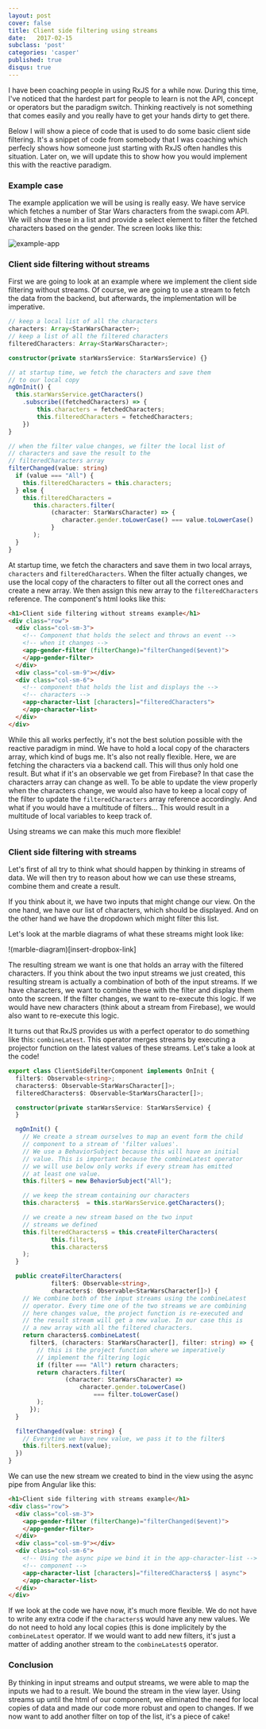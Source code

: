 ```yaml
---
layout: post
cover: false
title: Client side filtering using streams
date:   2017-02-15
subclass: 'post'
categories: 'casper'
published: true
disqus: true
---
```


I have been coaching people in using RxJS for a while now. During this time, I've noticed that the hardest part for people to learn is not the API, concept or operators but the paradigm switch. Thinking reactively is not something that comes easily and you really have to get your hands dirty to get there. 

Below I will show a piece of code that is used to do some basic client side filtering. It's a snippet of code from somebody that I was coaching which perfecly shows how someone just starting with RxJS often handles this situation. Later on, we will update this to show how you would implement this with the reactive paradigm.

### Example case

The example application we will be using is really easy. We have service which fetches a number of Star Wars characters from the swapi.com API. We will show these in a list and provide a select element to filter the fetched characters based on the gender.
The screen looks like this:

![example-app](https://www.dropbox.com/s/2s9e877rpdaa5w0/Screenshot%202017-02-25%2011.16.57.png?raw=1)

### Client side filtering without streams

First we are going to look at an example where we implement the client side filtering without streams. Of course, we are going to use a stream to fetch the data from the backend, but afterwards, the implementation will be imperative.

```typescript
// keep a local list of all the characters
characters: Array<StarWarsCharacter>;
// keep a list of all the filtered characters
filteredCharacters: Array<StarWarsCharacter>;

constructor(private starWarsService: StarWarsService) {}

// at startup time, we fetch the characters and save them
// to our local copy
ngOnInit() {
  this.starWarsService.getCharacters()
    .subscribe((fetchedCharacters) => {
        this.characters = fetchedCharacters;
        this.filteredCharacters = fetchedCharacters;
    })
}

// when the filter value changes, we filter the local list of
// characters and save the result to the
// filteredCharacters array
filterChanged(value: string)
  if (value === "All") {
    this.filteredCharacters = this.characters;
  } else {
    this.filteredCharacters =
       this.characters.filter(
            (character: StarWarsCharacter) => {
               character.gender.toLowerCase() === value.toLowerCase()
            }
       );
  }
}
```
At startup time, we fetch the characters and save them in two local arrays, `characters` and `filteredCharacters`. When the filter actually changes, we use the local copy of the characters to filter out all the correct ones and create a new array. We then assign this new array to the `filteredCharacters` reference.
The component's html looks like this:

```html
<h1>Client side filtering without streams example</h1>
<div class="row">
  <div class="col-sm-3">
    <!-- Component that holds the select and throws an event -->
    <!-- when it changes -->
    <app-gender-filter (filterChange)="filterChanged($event)">
    </app-gender-filter>
  </div>
  <div class="col-sm-9"></div>
  <div class="col-sm-6">
    <!-- component that holds the list and displays the -->
    <!-- characters -->
    <app-character-list [characters]="filteredCharacters">
    </app-character-list>
  </div>
</div>

```

While this all works perfectly, it's not the best solution possible with the reactive paradigm in mind. We have to hold a local copy of the characters array, which kind of bugs me.
It's also not really flexible. Here, we are fetching the characters via a backend call. This will thus only hold one result. But what if it's an observable we get from Firebase? In that case the characters array can change as well. To be able to update the view properly when the characters change, we would also have to keep a local copy of the filter to update the `filteredCharacters` array reference accordingly.
And what if you would have a multitude of filters... This would result in a multitude of local variables to keep track of.

Using streams we can make this much more flexible!

### Client side filtering with streams

Let's first of all try to think what should happen by thinking in streams of data. We will then try to reason about how we can use these streams, combine them and create a result.

If you think about it, we have two inputs that might change our view. On the one hand, we have our list of characters, which should be displayed. And on the other hand we have the dropdown which might filter this list. 

Let's look at the marble diagrams of what these streams might look like:

!(marble-diagram)[insert-dropbox-link]

The resulting stream we want is one that holds an array with the filtered characters. If you think about the two input streams we just created, this resulting stream is actually a combination of both of the input streams.
If we have characters, we want to combine these with the filter and display them onto the screen. If the filter changes, we want to re-execute this logic. If we would have new characters (think about a stream from Firebase), we would also want to re-execute this logic.

It turns out that RxJS provides us with a perfect operator to do something like this: `combineLatest`. This operator merges streams by executing a projector function on the latest values of these streams. Let's take a look at the code!

```typescript
export class ClientSideFilterComponent implements OnInit {
  filter$: Observable<string>;
  characters$: Observable<StarWarsCharacter[]>;
  filteredCharacters$: Observable<StarWarsCharacter[]>;

  constructor(private starWarsService: StarWarsService) {
  }

  ngOnInit() {
    // We create a stream ourselves to map an event form the child
    // component to a stream of 'filter values'.
    // We use a BehaviorSubject because this will have an initial 
    // value. This is important because the combineLatest operator
    // we will use below only works if every stream has emitted 
    // at least one value.
    this.filter$ = new BehaviorSubject("All");

    // we keep the stream containing our characters
    this.characters$  = this.starWarsService.getCharacters();

    // we create a new stream based on the two input
    // streams we defined
    this.filteredCharacters$ = this.createFilterCharacters(
            this.filter$,
            this.characters$
    );
  }

  public createFilterCharacters(
            filter$: Observable<string>,
            characters$: Observable<StarWarsCharacter[]>) {
    // We combine both of the input streams using the combineLatest
    // operator. Every time one of the two streams we are combining
    // here changes value, the project function is re-executed and
    // the result stream will get a new value. In our case this is
    // a new array with all the filtered characters.
    return characters$.combineLatest(
      filter$, (characters: StarWarsCharacter[], filter: string) => {
        // this is the project function where we imperatively
        // implement the filtering logic
        if (filter === "All") return characters;
        return characters.filter(
                (character: StarWarsCharacter) =>
                    character.gender.toLowerCase()
                        === filter.toLowerCase()
        );
      });
  }

  filterChanged(value: string) {
    // Everytime we have new value, we pass it to the filter$
    this.filter$.next(value);
  })
}
```
We can use the new stream we created to bind in the view using the async pipe from Angular like this:

```html
<h1>Client side filtering with streams example</h1>
<div class="row">
  <div class="col-sm-3">
    <app-gender-filter (filterChange)="filterChanged($event)">
    </app-gender-filter>
  </div>
  <div class="col-sm-9"></div>
  <div class="col-sm-6">
    <!-- Using the async pipe we bind it in the app-character-list -->
    <!-- component -->
    <app-character-list [characters]="filteredCharacters$ | async">
    </app-character-list>
  </div>
</div>

```

If we look at the code we have now, it's much more flexible. We do not have to write any extra code if the `characters$`  would have any new values. We do not need to hold any local copies (this is done implicitely by the `combineLatest` operator. If we would want to add new filters, it's just a matter of adding another stream to the `combineLatest$` operator.

### Conclusion
By thinking in input streams and output streams, we were able to map the inputs we had to a result. We bound the stream in the view layer. Using streams up until the html of our component, we eliminated the need for local copies of data and made our code more robust and open to changes. If we now want to add another filter on top of the list, it's a piece of cake!

